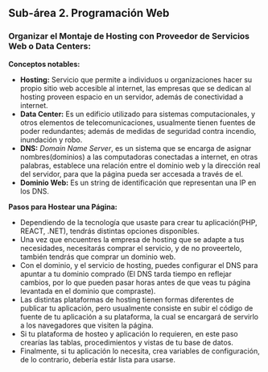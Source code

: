 ## Sub-área 2. Programación Web ##

### Organizar el Montaje de Hosting con Proveedor de Servicios Web o Data Centers: ###

**Conceptos notables:**
 - **Hosting:** Servicio que permite a individuos u organizaciones hacer su propio sitio web accesible al internet, las empresas que se dedican al hosting proveen espacio en un servidor, además de conectividad a internet.
 - **Data Center:** Es un edificio utilizado para sistemas computacionales, y otros elementos de telecomunicaciones, usualmente tienen fuentes de poder redundantes; además de medidas de seguridad contra incendio, inundación y robo.
 - **DNS:** _Domain Name Server_, es un sistema que se encarga de asignar nombres(dominios) a las computadoras conectadas a internet, en otras palabras, establece una relación entre el dominio web y la dirección real del servidor, para que la página pueda ser accesada a través de el.
 - **Dominio Web:** Es un string de identificación que representan una IP en los DNS.
 
 **Pasos para Hostear una Página:**
 - Dependiendo de la tecnología que usaste para crear tu aplicación(PHP, REACT, .NET), tendrás distintas opciones disponibles.
 - Una vez que encuentres la empresa de hosting que se adapte a tus necesidades, necesitarás comprar el servicio, y de no proveertelo, también tendrás que comprar un dominio web.
 - Con el dominio, y el servicio de hosting, puedes configurar el DNS para apuntar a tu dominio comprado (El DNS tarda tiempo en reflejar cambios, por lo que pueden pasar horas antes de que veas tu página levantada en el dominio que compraste).
 - Las distintas plataformas de hosting tienen formas diferentes de publicar tu aplicación, pero usualmente consiste en subir el código de fuente de tu aplicación a su plataforma, la cual se encargará de servirlo a los navegadores que visiten la página.
 - Si tu plataforma de hosteo y aplicación lo requieren, en este paso crearías las tablas, procedimientos y vistas de tu base de datos.
 - Finalmente, si tu aplicación lo necesita, crea variables de configuración, de lo contrario, debería estár lista para usarse.
